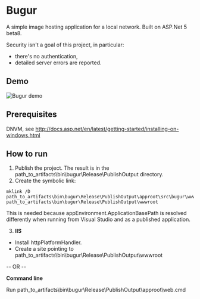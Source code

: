 ﻿Bugur
=====
A simple image hosting application for a local network.
Built on ASP.Net 5 beta8.

Security isn't a goal of this project, in particular:
* there's no authentication,
* detailed server errors are reported.

Demo
----
![Bugur demo](http://i.imgur.com/kN2rMki.gif "Demo")

Prerequisites
-------------
DNVM, see http://docs.asp.net/en/latest/getting-started/installing-on-windows.html

How to run
----------
1. Publish the project. The result is in the path_to_artifacts\bin\bugur\Release\PublishOutput directory.
2. Create the symbolic link:
  ```
  mklink /D path_to_artifacts\bin\bugur\Release\PublishOutput\approot\src\bugur\wwwroot path_to_artifacts\bin\bugur\Release\PublishOutput\wwwroot
  ```
  This is needed because appEnvironment.ApplicationBasePath is resolved differently when running
  from Visual Studio and as a published application.

3. **IIS**
  * Install httpPlatformHandler.
  * Create a site pointing to path_to_artifacts\bin\bugur\Release\PublishOutput\wwwroot
  
  -- OR --

  **Command line**

  Run path_to_artifacts\bin\bugur\Release\PublishOutput\approot\web.cmd



